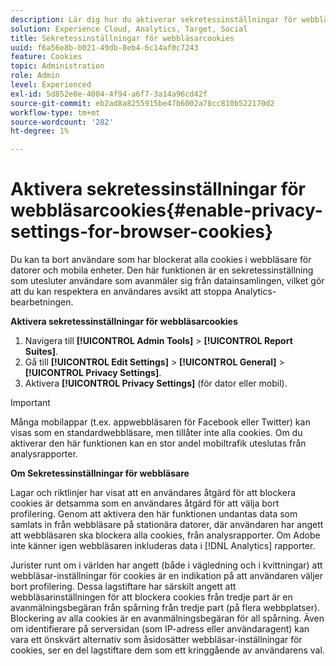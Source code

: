 ```yaml
---
description: Lär dig hur du aktiverar sekretessinställningar för webbläsarcookies. Du kan ta bort användare som har blockerat alla cookies i webbläsare för datorer och mobila enheter.
solution: Experience Cloud, Analytics, Target, Social
title: Sekretessinställningar för webbläsarcookies
uuid: f6a56e8b-b021-49db-8eb4-6c14af0c7243
feature: Cookies
topic: Administration
role: Admin
level: Experienced
exl-id: 5d852e0e-4004-4f94-a6f7-3a14a96cd42f
source-git-commit: eb2ad8a8255915be47b6002a78cc810b522170d2
workflow-type: tm+mt
source-wordcount: '282'
ht-degree: 1%

---
```


# Aktivera sekretessinställningar för webbläsarcookies{#enable-privacy-settings-for-browser-cookies}

Du kan ta bort användare som har blockerat alla cookies i webbläsare för datorer och mobila enheter. Den här funktionen är en sekretessinställning som utesluter användare som avanmäler sig från datainsamlingen, vilket gör att du kan respektera en användares avsikt att stoppa Analytics-bearbetningen.

**Aktivera sekretessinställningar för webbläsarcookies**

1. Navigera till **[!UICONTROL Admin Tools]** > **[!UICONTROL Report Suites]**.
1. Gå till **[!UICONTROL Edit Settings]** > **[!UICONTROL General]** > **[!UICONTROL Privacy Settings]**.
1. Aktivera **[!UICONTROL Privacy Settings]** (för dator eller mobil).

>[!IMPORTANT]
>
>Många mobilappar (t.ex. appwebbläsaren för Facebook eller Twitter) kan visas som en standardwebbläsare, men tillåter inte alla cookies. Om du aktiverar den här funktionen kan en stor andel mobiltrafik uteslutas från analysrapporter.

**Om Sekretessinställningar för webbläsare**

Lagar och riktlinjer har visat att en användares åtgärd för att blockera cookies är detsamma som en användares åtgärd för att välja bort profilering. Genom att aktivera den här funktionen undantas data som samlats in från webbläsare på stationära datorer, där användaren har angett att webbläsaren ska blockera alla cookies, från analysrapporter. Om Adobe inte känner igen webbläsaren inkluderas data i [!DNL Analytics] rapporter.

Jurister runt om i världen har angett (både i vägledning och i kvittningar) att webbläsar-inställningar för cookies är en indikation på att användaren väljer bort profilering. Dessa lagstiftare har särskilt angett att webbläsarinställningen för att blockera cookies från tredje part är en avanmälningsbegäran från spårning från tredje part (på flera webbplatser). Blockering av alla cookies är en avanmälningsbegäran för all spårning. Även om identifierare på serversidan (som IP-adress eller användaragent) kan vara ett önskvärt alternativ som åsidosätter webbläsar-inställningar för cookies, ser en del lagstiftare dem som ett kringgående av användarens val.
